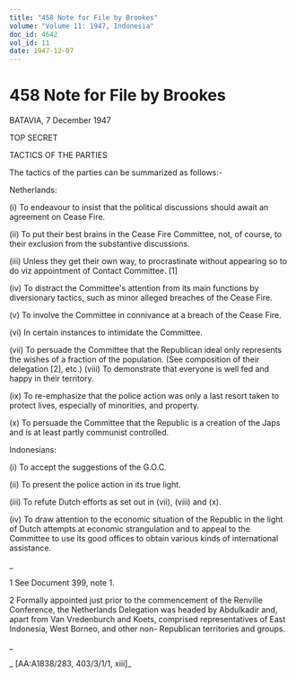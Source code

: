 ```yaml
---
title: "458 Note for File by Brookes"
volume: "Volume 11: 1947, Indonesia"
doc_id: 4642
vol_id: 11
date: 1947-12-07
---
```


# 458 Note for File by Brookes

BATAVIA, 7 December 1947

TOP SECRET

TACTICS OF THE PARTIES

The tactics of the parties can be summarized as follows:-

Netherlands:

(i) To endeavour to insist that the political discussions should await an agreement on Cease Fire.

(ii) To put their best brains in the Cease Fire Committee, not, of course, to their exclusion from the substantive discussions.

(iii) Unless they get their own way, to procrastinate without appearing so to do viz appointment of Contact Committee. [1]

(iv) To distract the Committee's attention from its main functions by diversionary tactics, such as minor alleged breaches of the Cease Fire.

(v) To involve the Committee in connivance at a breach of the Cease Fire.

(vi) In certain instances to intimidate the Committee.

(vii) To persuade the Committee that the Republican ideal only represents the wishes of a fraction of the population. (See composition of their delegation [2], etc.) (viii) To demonstrate that everyone is well fed and happy in their territory.

(ix) To re-emphasize that the police action was only a last resort taken to protect lives, especially of minorities, and property.

(x) To persuade the Committee that the Republic is a creation of the Japs and is at least partly communist controlled.

Indonesians:

(i) To accept the suggestions of the G.O.C.

(ii) To present the police action in its true light.

(iii) To refute Dutch efforts as set out in (vii), (viii) and (x).

(iv) To draw attention to the economic situation of the Republic in the light of Dutch attempts at economic strangulation and to appeal to the Committee to use its good offices to obtain various kinds of international assistance.

_

1 See Document 399, note 1.

2 Formally appointed just prior to the commencement of the Renville Conference, the Netherlands Delegation was headed by Abdulkadir and, apart from Van Vredenburch and Koets, comprised representatives of East Indonesia, West Borneo, and other non- Republican territories and groups.

_

_ [AA:A1838/283, 403/3/1/1, xiii]_
